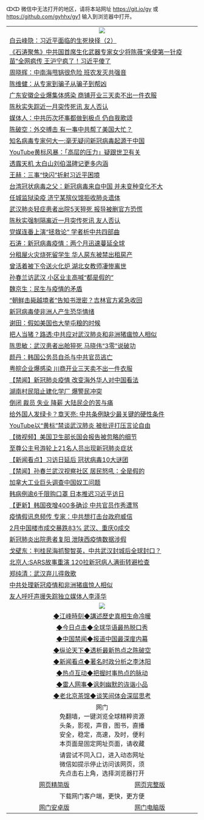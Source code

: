 ↀↀ 微信中无法打开的地区，请将本站网址 https://git.io/gy 或 https://github.com/gyhhx/gy1 输入到浏览器中打开。 

 <table>

  <tr>
    <td colspan="2" align=center><img src="https://cdn.jsdelivr.net/gh/gyoupiodf/im1/20190822-2.jpg"></td>
 </tr>
<tr><td colspan="2" align="left"><a href="https://xball.casa/oo.aspx?name=c1139516&key=eqxowaguscvmxdgc&from=gy">白云峰隐：习近平面临的生死抉择（2）</a></td></tr>
<tr><td colspan="2" align="left"><a href="https://xball.casa/oo.aspx?name=c1139536&key=eqxowaguscvmxdgc&from=gy">《石涛聚焦》中共国首席生化武器专家女少将陈薇“亲使第一针疫苗”全网疯传 王沪宁疯了！习近平傻了</a></td></tr>
<tr><td colspan="2" align="left"><a href="https://xball.casa/oo.aspx?name=c1139554&key=eqxowaguscvmxdgc&from=gy">周晓辉：中南海甩锅很危险 班农发灭共强音</a></td></tr>
<tr><td colspan="2" align="left"><a href="https://xball.casa/oo.aspx?name=c1139557&key=eqxowaguscvmxdgc&from=gy">陈维健：从专家到骗子从骗子到帮凶</a></td></tr>
<tr><td colspan="2" align="left"><a href="https://xball.casa/oo.aspx?name=c1139577&key=eqxowaguscvmxdgc&from=gy">广东安徽企业爆集体感染 商铺开业三天卖不出一件衣服</a></td></tr>
<tr><td colspan="2" align="left"><a href="https://xball.casa/oo.aspx?name=c1139575&key=eqxowaguscvmxdgc&from=gy">陈秋实失踪近一月突传死讯 友人否认</a></td></tr>
<tr><td colspan="2" align="left"><a href="https://xball.casa/oo.aspx?name=c1139553&key=eqxowaguscvmxdgc&from=gy">媒体人：中共历次坏事都做到极点 仍自我歌颂</a></td></tr>
<tr><td colspan="2" align="left"><a href="https://xball.casa/oo.aspx?name=c1139526&key=eqxowaguscvmxdgc&from=gy">陈破空：外交搏击 有一事中共帮了美国大忙？</a></td></tr>
<tr><td colspan="2" align="left"><a href="https://xball.casa/oo.aspx?name=c1139522&key=eqxowaguscvmxdgc&from=gy">知名病毒专家何大一:毫无疑问新冠病毒起源于中国</a></td></tr>
<tr><td colspan="2" align="left"><a href="https://xball.casa/oo.aspx?name=c1139576&key=eqxowaguscvmxdgc&from=gy">YouTube黄标风暴：「高层的压力」疑跟世卫有关</a></td></tr>
<tr><td colspan="2" align="left"><a href="https://xball.casa/oo.aspx?name=c1139582&key=eqxowaguscvmxdgc&from=gy">透露天机 太白山刘伯温碑记更多内涵</a></td></tr>
<tr><td colspan="2" align="left"><a href="https://xball.casa/oo.aspx?name=c1139587&key=eqxowaguscvmxdgc&from=gy">王赫：三事“快闪”折射习近平困境</a></td></tr>
<tr><td colspan="2" align="left"><a href="https://xball.casa/oo.aspx?name=c1139573&key=eqxowaguscvmxdgc&from=gy">台湾冠状病毒之父：新冠病毒来自中国 并未变种变化不大</a></td></tr>
<tr><td colspan="2" align="left"><a href="https://xball.casa/oo.aspx?name=c1139524&key=eqxowaguscvmxdgc&from=gy">任城监狱染疫 济宁某殡仪馆拒收肺炎遗体</a></td></tr>
<tr><td colspan="2" align="left"><a href="https://xball.casa/oo.aspx?name=c1139519&key=eqxowaguscvmxdgc&from=gy">武汉肺炎轻症患者出院5天猝死 报导被删官方恐慌</a></td></tr>
<tr><td colspan="2" align="left"><a href="https://xball.casa/oo.aspx?name=c1139532&key=eqxowaguscvmxdgc&from=gy">陈秋实强制隔离近一月突传死讯 友人否认</a></td></tr>
<tr><td colspan="2" align="left"><a href="https://xball.casa/oo.aspx?name=c1139552&key=eqxowaguscvmxdgc&from=gy">党媒连番上演“拯救论” 学者析中共四部曲</a></td></tr>
<tr><td colspan="2" align="left"><a href="https://xball.casa/oo.aspx?name=c1139546&key=eqxowaguscvmxdgc&from=gy">石涛：新冠病毒疫情：两个月迅速蔓延全球</a></td></tr>
<tr><td colspan="2" align="left"><a href="https://xball.casa/oo.aspx?name=c1139541&key=eqxowaguscvmxdgc&from=gy">分租屋火灾烧死留学生 华人房东被禁出租房产</a></td></tr>
<tr><td colspan="2" align="left"><a href="https://xball.casa/oo.aspx?name=c1139581&key=eqxowaguscvmxdgc&from=gy">曾活着被下令送火化炉 湖北女教师凄惨离世</a></td></tr>
<tr><td colspan="2" align="left"><a href="https://xball.casa/oo.aspx?name=c1139588&key=eqxowaguscvmxdgc&from=gy">孙春兰访武汉 小区业主高喊“都是假的”</a></td></tr>
<tr><td colspan="2" align="left"><a href="https://xball.casa/oo.aspx?name=c1139558&key=eqxowaguscvmxdgc&from=gy">魏京生：民生与疫情的矛盾</a></td></tr>
<tr><td colspan="2" align="left"><a href="https://xball.casa/oo.aspx?name=c1139589&key=eqxowaguscvmxdgc&from=gy">“朝鲜击毙越境者”告知书泄密？吉林官方紧急收回</a></td></tr>
<tr><td colspan="2" align="left"><a href="https://xball.casa/oo.aspx?name=c1139571&key=eqxowaguscvmxdgc&from=gy">新冠病毒使非洲人产生恐华情绪</a></td></tr>
<tr><td colspan="2" align="left"><a href="https://xball.casa/oo.aspx?name=c1139535&key=eqxowaguscvmxdgc&from=gy">谢田：假如美国也大举屯粮的时候</a></td></tr>
<tr><td colspan="2" align="left"><a href="https://xball.casa/oo.aspx?name=c1139542&key=eqxowaguscvmxdgc&from=gy">把人当猪？路透:中共应对武汉肺炎和非洲猪瘟惊人相似</a></td></tr>
<tr><td colspan="2" align="left"><a href="https://xball.casa/oo.aspx?name=c1139520&key=eqxowaguscvmxdgc&from=gy">陈思敏：武汉患者出舱猝死 马晓伟“3零”说破功</a></td></tr>
<tr><td colspan="2" align="left"><a href="https://xball.casa/oo.aspx?name=c1139543&key=eqxowaguscvmxdgc&from=gy">颜丹：韩国公务员自杀与中共官员逃亡</a></td></tr>
<tr><td colspan="2" align="left"><a href="https://xball.casa/oo.aspx?name=c1139534&key=eqxowaguscvmxdgc&from=gy">粤皖企业爆感染 川商开业三天卖不出一件衣服</a></td></tr>
<tr><td colspan="2" align="left"><a href="https://xball.casa/oo.aspx?name=c1139545&key=eqxowaguscvmxdgc&from=gy">【禁闻】新冠肺炎疫情 改变海外华人对中国看法</a></td></tr>
<tr><td colspan="2" align="left"><a href="https://xball.casa/oo.aspx?name=c1139533&key=eqxowaguscvmxdgc&from=gy">湖南村民阻止建化学厂 爆警民冲突</a></td></tr>
<tr><td colspan="2" align="left"><a href="https://xball.casa/oo.aspx?name=c1139523&key=eqxowaguscvmxdgc&from=gy">倒闭 裁员 失业 降薪 大陆民企的苦与痛</a></td></tr>
<tr><td colspan="2" align="left"><a href="https://xball.casa/oo.aspx?name=c1139555&key=eqxowaguscvmxdgc&from=gy">给外国人发绿卡？章天亮: 中共条例缺少最关键的硬性条件</a></td></tr>
<tr><td colspan="2" align="left"><a href="https://xball.casa/oo.aspx?name=c1139574&key=eqxowaguscvmxdgc&from=gy">YouTube以“黄标”禁谈武汉肺炎 被批评打压言论自由</a></td></tr>
<tr><td colspan="2" align="left"><a href="https://xball.casa/oo.aspx?name=c1139544&key=eqxowaguscvmxdgc&from=gy">【微视频】美国卫生部长国会报告被忽略的细节</a></td></tr>
<tr><td colspan="2" align="left"><a href="https://xball.casa/oo.aspx?name=c1139570&key=eqxowaguscvmxdgc&from=gy">至尊公主号游轮上21名人员出现新冠肺炎症状</a></td></tr>
<tr><td colspan="2" align="left"><a href="https://xball.casa/oo.aspx?name=c1139580&key=eqxowaguscvmxdgc&from=gy">【新闻看点】习访日延后 冠状病毒10大谜团</a></td></tr>
<tr><td colspan="2" align="left"><a href="https://xball.casa/oo.aspx?name=c1139592&key=eqxowaguscvmxdgc&from=gy">【禁闻】孙春兰武汉视察社区 居民怒吼：全是假的</a></td></tr>
<tr><td colspan="2" align="left"><a href="https://xball.casa/oo.aspx?name=c1139539&key=eqxowaguscvmxdgc&from=gy">加拿大工业巨头调查中国奴工问题</a></td></tr>
<tr><td colspan="2" align="left"><a href="https://xball.casa/oo.aspx?name=c1139514&key=eqxowaguscvmxdgc&from=gy">韩病例逾6千限购口罩 日本推迟习近平访日</a></td></tr>
<tr><td colspan="2" align="left"><a href="https://xball.casa/oo.aspx?name=c1135325&key=eqxowaguscvmxdgc&from=gy">【更新】韩国夜增400多确诊 中共官员作秀遭骂</a></td></tr>
<tr><td colspan="2" align="left"><a href="https://xball.casa/oo.aspx?name=c1139584&key=eqxowaguscvmxdgc&from=gy">疫情假讯息频传 专家：中共想打击台政府威信</a></td></tr>
<tr><td colspan="2" align="left"><a href="https://xball.casa/oo.aspx?name=c1139586&key=eqxowaguscvmxdgc&from=gy">2月中国楼市成交暴跌83%  武汉、重庆0成交</a></td></tr>
<tr><td colspan="2" align="left"><a href="https://xball.casa/oo.aspx?name=c1139583&key=eqxowaguscvmxdgc&from=gy">新冠肺炎出院患者复阳 泄陕西疫情数据涉假</a></td></tr>
<tr><td colspan="2" align="left"><a href="https://xball.casa/oo.aspx?name=c1139525&key=eqxowaguscvmxdgc&from=gy">戈壁东：判桂民海抓黎智英，中共武汉封城后全球封口？</a></td></tr>
<tr><td colspan="2" align="left"><a href="https://xball.casa/oo.aspx?name=c1139556&key=eqxowaguscvmxdgc&from=gy">北京人:SARS故事重演 120拉新冠病人满街转避检查</a></td></tr>
<tr><td colspan="2" align="left"><a href="https://xball.casa/oo.aspx?name=c1139521&key=eqxowaguscvmxdgc&from=gy">郑纯清：武汉弃儿得救歌</a></td></tr>
<tr><td colspan="2" align="left"><a href="https://xball.casa/oo.aspx?name=c1139540&key=eqxowaguscvmxdgc&from=gy">中共处理新冠疫情和非洲猪瘟惊人相似</a></td></tr>
<tr><td colspan="2" align="left"><a href="https://xball.casa/oo.aspx?name=c1139548&key=eqxowaguscvmxdgc&from=gy">友人呼吁声援失踪独立媒体人李泽华</a></td></tr>


 <tr>
   <td colspan="2" align=center><img src="https://cdn.jsdelivr.net/gh/gyoupiodf/im1/jf-1.jpg"></td>
  </tr>
   <tr>
   <td colspan="2" align=center> 
<a href="https://xball.casa/oo.aspx?name=c922850&key=eqxowaguscvmxdgc&from=gy&tag=9877">◆江峰時刻◆講述歷史真相生命冷暖</a><br/>
    </td>
  </tr>
   <tr>
   <td colspan="2" align=center> 
<a href="https://xball.casa/oo.aspx?name=c816850&key=eqxowaguscvmxdgc&from=gy&tag=9877">◆今日点击◆全球华语最热脱口秀</a><br/>
    </td>
  </tr>
  <tr>
  <td colspan="2" align=center>
<a href="https://xball.casa/oo.aspx?name=c816860&key=eqxowaguscvmxdgc&from=gy&tag=99733110">◆中国禁闻◆报道中国最深度内幕</a><br/>
   </tr>
  <tr>
     <td colspan="2" align=center>
<a href="https://xball.casa/oo.aspx?name=c816855&key=eqxowaguscvmxdgc&from=gy&tag=997110">◆纵论天下◆透析最新热点之陈破空</a><br/>
   </tr>
   <tr>
      <td colspan="2" align=center>
<a href="https://xball.casa/oo.aspx?name=c838308&key=eqxowaguscvmxdgc&from=gy&tag=9973110">◆新闻看点◆著名时政分析之李沐阳</a><br/>
   </tr>
   <tr>
     <td colspan="2" align=center>
<a href="https://xball.casa/oo.aspx?name=c816852&key=eqxowaguscvmxdgc&from=gy&tag=9733110">◆热点互动◆把握时事热点的脉动</a><br/>
   </tr>
   <tr>
      <td colspan="2" align=center>
<a href="https://xball.casa/oo.aspx?name=c816694&key=eqxowaguscvmxdgc&from=gy&tag=93310">◆雷人网事◆讽刺幽默的诙谐小品</a><br/>
   </tr>
   <tr>
    <td colspan="2" align=center>
<a href="https://xball.casa/oo.aspx?name=c816650&key=eqxowaguscvmxdgc&from=gy&tag=9973110">◆老北京茶馆◆谈笑间体会深层思考</a><br/>
   </tr>
<tr>
    <td colspan="2" align="center">网门<br/>免翻墙，一键浏览全球精粹资源<br/>头条，影视，声音，图书，直播<br/>安全，稳定，高速，及时，便利<br/>本页面是固定网址页面，请收藏</td>
  <tr>
  <tr>
    <td colspan="2" align="center">请尝试不同入口，进入动态网址<br/>微信如提示停止访问该网页，须<br/>先点击右上角，选择浏览器打开</td>
  <tr>  
  <tr>
    <td align="center"><a href="https://gitcdn.xyz/repo/otiny/up/master/show002.htm">网页精简版</a></td>
    <td align="center"><a href="https://gitcdn.xyz/repo/otiny/up/master/show001.htm">网页完整版</a></td>
  </tr>
  <tr>
    <td colspan="2" align="center">下载网门客户端，更快，更方便</td>
  <tr>
  <tr>
    <td align="center"><a href="https://raw.githubusercontent.com/opipe/up/master/oGatea.apk">网门安卓版</a></td>
    <td align="center"><a href="https://raw.githubusercontent.com/opipe/up/master/oGate.zip">网门电脑版</a></td>
  </tr>

</table>

